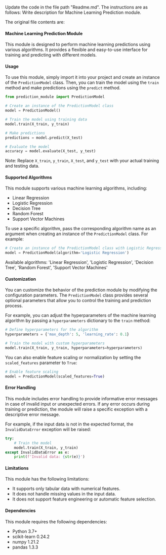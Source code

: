 Update the code in the file path  "Readme.md".
The instructions are as follows: Write description for Machine Learning Prediction module.


The original file contents are:

#### Machine Learning Prediction Module

This module is designed to perform machine learning predictions using various algorithms. It provides a flexible and easy-to-use interface for training and predicting with different models.

#### Usage

To use this module, simply import it into your project and create an instance of the `PredictionModel` class. Then, you can train the model using the `train` method and make predictions using the `predict` method.

```python
from prediction_module import PredictionModel

# Create an instance of the PredictionModel class
model = PredictionModel()

# Train the model using training data
model.train(X_train, y_train)

# Make predictions
predictions = model.predict(X_test)

# Evaluate the model
accuracy = model.evaluate(X_test, y_test)
```

Note: Replace `X_train`, `y_train`, `X_test`, and `y_test` with your actual training and testing data.

#### Supported Algorithms

This module supports various machine learning algorithms, including:

- Linear Regression
- Logistic Regression
- Decision Tree
- Random Forest
- Support Vector Machines

To use a specific algorithm, pass the corresponding algorithm name as an argument when creating an instance of the `PredictionModel` class. For example:

```python
# Create an instance of the PredictionModel class with Logistic Regression algorithm
model = PredictionModel(algorithm='Logistic Regression')
```

Available algorithms: 'Linear Regression', 'Logistic Regression', 'Decision Tree', 'Random Forest', 'Support Vector Machines'

#### Customization

You can customize the behavior of the prediction module by modifying the configuration parameters. The `PredictionModel` class provides several optional parameters that allow you to control the training and prediction process. 

For example, you can adjust the hyperparameters of the machine learning algorithm by passing a `hyperparameters` dictionary to the `train` method:

```python
# Define hyperparameters for the algorithm
hyperparameters = {'max_depth': 5, 'learning_rate': 0.1}

# Train the model with custom hyperparameters
model.train(X_train, y_train, hyperparameters=hyperparameters)
```

You can also enable feature scaling or normalization by setting the `scaled_features` parameter to `True`:

```python
# Enable feature scaling
model = PredictionModel(scaled_features=True)
```

#### Error Handling

This module includes error handling to provide informative error messages in case of invalid input or unexpected errors. If any error occurs during training or prediction, the module will raise a specific exception with a descriptive error message.

For example, if the input data is not in the expected format, the `InvalidDataError` exception will be raised:

```python
try:
    # Train the model
    model.train(X_train, y_train)
except InvalidDataError as e:
    print(f'Invalid data: {str(e)}')
```

#### Limitations

This module has the following limitations:

- It supports only tabular data with numerical features.
- It does not handle missing values in the input data.
- It does not support feature engineering or automatic feature selection.

#### Dependencies

This module requires the following dependencies:

- Python 3.7+
- scikit-learn 0.24.2
- numpy 1.21.2
- pandas 1.3.3
```